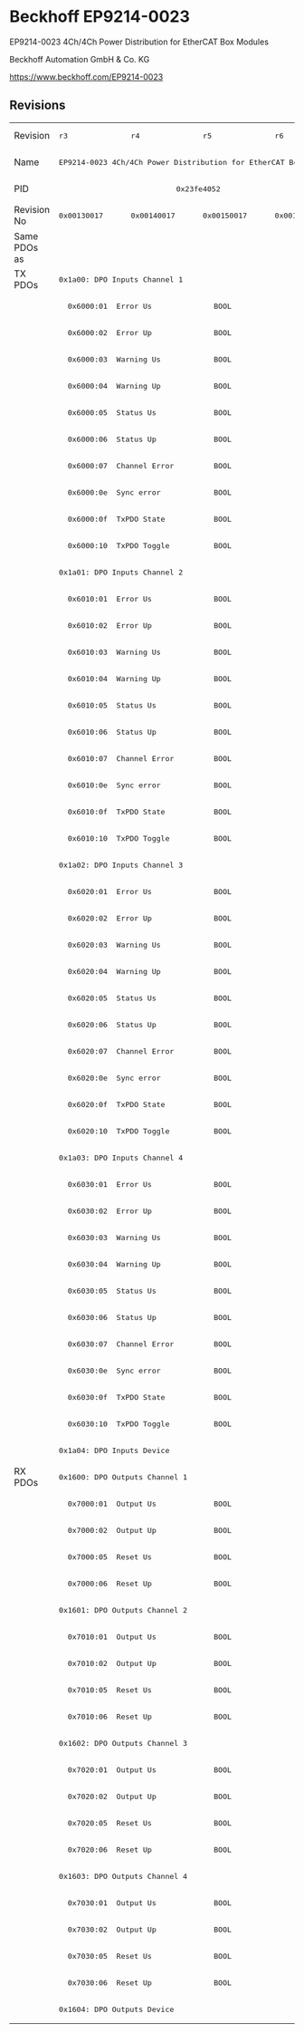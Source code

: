 # Beckhoff EP9214-0023

EP9214-0023 4Ch/4Ch Power Distribution for EtherCAT Box Modules

Beckhoff Automation GmbH & Co. KG

https://www.beckhoff.com/EP9214-0023

## Revisions
<table>
<tr >
<td>Revision</td>
<td><pre>r3</pre></td>
<td><pre>r4</pre></td>
<td><pre>r5</pre></td>
<td><pre>r6</pre></td>
</tr>
<tr >
<td>Name</td>
<td colspan=4 align="center"><pre>EP9214-0023 4Ch/4Ch Power Distribution for EtherCAT Box Modules</pre></td>
</tr>
<tr >
<td>PID</td>
<td colspan=4 align="center"><pre>0x23fe4052</pre></td>
</tr>
<tr >
<td>Revision No</td>
<td><pre>0x00130017</pre></td>
<td><pre>0x00140017</pre></td>
<td><pre>0x00150017</pre></td>
<td><pre>0x00160017</pre></td>
</tr>
<tr >
<td>Same PDOs as</td>
<td colspan=4 align="center"><pre></pre></td>
</tr>
<tr class="txpdo pdosection">
<td rowspan=45 valign=top>TX PDOs</td>
<td colspan=4 align="left"><pre>0x1a00: DPO Inputs Channel 1</pre></td>
<td></td>
</tr>
<tr class="txpdo">
<td colspan=4 align="left"><pre>  0x6000:01  Error Us              BOOL</pre></td>
</tr>
<tr class="txpdo">
<td colspan=4 align="left"><pre>  0x6000:02  Error Up              BOOL</pre></td>
</tr>
<tr class="txpdo">
<td colspan=4 align="left"><pre>  0x6000:03  Warning Us            BOOL</pre></td>
</tr>
<tr class="txpdo">
<td colspan=4 align="left"><pre>  0x6000:04  Warning Up            BOOL</pre></td>
</tr>
<tr class="txpdo">
<td colspan=4 align="left"><pre>  0x6000:05  Status Us             BOOL</pre></td>
</tr>
<tr class="txpdo">
<td colspan=4 align="left"><pre>  0x6000:06  Status Up             BOOL</pre></td>
</tr>
<tr class="txpdo">
<td colspan=4 align="left"><pre>  0x6000:07  Channel Error         BOOL</pre></td>
</tr>
<tr class="txpdo">
<td colspan=4 align="left"><pre>  0x6000:0e  Sync error            BOOL</pre></td>
</tr>
<tr class="txpdo">
<td colspan=4 align="left"><pre>  0x6000:0f  TxPDO State           BOOL</pre></td>
</tr>
<tr class="txpdo">
<td colspan=4 align="left"><pre>  0x6000:10  TxPDO Toggle          BOOL</pre></td>
</tr>
<tr class="txpdo pdosection">
<td colspan=4 align="left"><pre>0x1a01: DPO Inputs Channel 2</pre></td>
</tr>
<tr class="txpdo">
<td colspan=4 align="left"><pre>  0x6010:01  Error Us              BOOL</pre></td>
</tr>
<tr class="txpdo">
<td colspan=4 align="left"><pre>  0x6010:02  Error Up              BOOL</pre></td>
</tr>
<tr class="txpdo">
<td colspan=4 align="left"><pre>  0x6010:03  Warning Us            BOOL</pre></td>
</tr>
<tr class="txpdo">
<td colspan=4 align="left"><pre>  0x6010:04  Warning Up            BOOL</pre></td>
</tr>
<tr class="txpdo">
<td colspan=4 align="left"><pre>  0x6010:05  Status Us             BOOL</pre></td>
</tr>
<tr class="txpdo">
<td colspan=4 align="left"><pre>  0x6010:06  Status Up             BOOL</pre></td>
</tr>
<tr class="txpdo">
<td colspan=4 align="left"><pre>  0x6010:07  Channel Error         BOOL</pre></td>
</tr>
<tr class="txpdo">
<td colspan=4 align="left"><pre>  0x6010:0e  Sync error            BOOL</pre></td>
</tr>
<tr class="txpdo">
<td colspan=4 align="left"><pre>  0x6010:0f  TxPDO State           BOOL</pre></td>
</tr>
<tr class="txpdo">
<td colspan=4 align="left"><pre>  0x6010:10  TxPDO Toggle          BOOL</pre></td>
</tr>
<tr class="txpdo pdosection">
<td colspan=4 align="left"><pre>0x1a02: DPO Inputs Channel 3</pre></td>
</tr>
<tr class="txpdo">
<td colspan=4 align="left"><pre>  0x6020:01  Error Us              BOOL</pre></td>
</tr>
<tr class="txpdo">
<td colspan=4 align="left"><pre>  0x6020:02  Error Up              BOOL</pre></td>
</tr>
<tr class="txpdo">
<td colspan=4 align="left"><pre>  0x6020:03  Warning Us            BOOL</pre></td>
</tr>
<tr class="txpdo">
<td colspan=4 align="left"><pre>  0x6020:04  Warning Up            BOOL</pre></td>
</tr>
<tr class="txpdo">
<td colspan=4 align="left"><pre>  0x6020:05  Status Us             BOOL</pre></td>
</tr>
<tr class="txpdo">
<td colspan=4 align="left"><pre>  0x6020:06  Status Up             BOOL</pre></td>
</tr>
<tr class="txpdo">
<td colspan=4 align="left"><pre>  0x6020:07  Channel Error         BOOL</pre></td>
</tr>
<tr class="txpdo">
<td colspan=4 align="left"><pre>  0x6020:0e  Sync error            BOOL</pre></td>
</tr>
<tr class="txpdo">
<td colspan=4 align="left"><pre>  0x6020:0f  TxPDO State           BOOL</pre></td>
</tr>
<tr class="txpdo">
<td colspan=4 align="left"><pre>  0x6020:10  TxPDO Toggle          BOOL</pre></td>
</tr>
<tr class="txpdo pdosection">
<td colspan=4 align="left"><pre>0x1a03: DPO Inputs Channel 4</pre></td>
</tr>
<tr class="txpdo">
<td colspan=4 align="left"><pre>  0x6030:01  Error Us              BOOL</pre></td>
</tr>
<tr class="txpdo">
<td colspan=4 align="left"><pre>  0x6030:02  Error Up              BOOL</pre></td>
</tr>
<tr class="txpdo">
<td colspan=4 align="left"><pre>  0x6030:03  Warning Us            BOOL</pre></td>
</tr>
<tr class="txpdo">
<td colspan=4 align="left"><pre>  0x6030:04  Warning Up            BOOL</pre></td>
</tr>
<tr class="txpdo">
<td colspan=4 align="left"><pre>  0x6030:05  Status Us             BOOL</pre></td>
</tr>
<tr class="txpdo">
<td colspan=4 align="left"><pre>  0x6030:06  Status Up             BOOL</pre></td>
</tr>
<tr class="txpdo">
<td colspan=4 align="left"><pre>  0x6030:07  Channel Error         BOOL</pre></td>
</tr>
<tr class="txpdo">
<td colspan=4 align="left"><pre>  0x6030:0e  Sync error            BOOL</pre></td>
</tr>
<tr class="txpdo">
<td colspan=4 align="left"><pre>  0x6030:0f  TxPDO State           BOOL</pre></td>
</tr>
<tr class="txpdo">
<td colspan=4 align="left"><pre>  0x6030:10  TxPDO Toggle          BOOL</pre></td>
</tr>
<tr class="txpdo pdosection">
<td colspan=4 align="left"><pre>0x1a04: DPO Inputs Device</pre></td>
</tr>
<tr class="rxpdo pdosection">
<td rowspan=21 valign=top>RX PDOs</td>
<td colspan=4 align="left"><pre>0x1600: DPO Outputs Channel 1</pre></td>
<td></td>
</tr>
<tr class="rxpdo">
<td colspan=4 align="left"><pre>  0x7000:01  Output Us             BOOL</pre></td>
</tr>
<tr class="rxpdo">
<td colspan=4 align="left"><pre>  0x7000:02  Output Up             BOOL</pre></td>
</tr>
<tr class="rxpdo">
<td colspan=4 align="left"><pre>  0x7000:05  Reset Us              BOOL</pre></td>
</tr>
<tr class="rxpdo">
<td colspan=4 align="left"><pre>  0x7000:06  Reset Up              BOOL</pre></td>
</tr>
<tr class="rxpdo pdosection">
<td colspan=4 align="left"><pre>0x1601: DPO Outputs Channel 2</pre></td>
</tr>
<tr class="rxpdo">
<td colspan=4 align="left"><pre>  0x7010:01  Output Us             BOOL</pre></td>
</tr>
<tr class="rxpdo">
<td colspan=4 align="left"><pre>  0x7010:02  Output Up             BOOL</pre></td>
</tr>
<tr class="rxpdo">
<td colspan=4 align="left"><pre>  0x7010:05  Reset Us              BOOL</pre></td>
</tr>
<tr class="rxpdo">
<td colspan=4 align="left"><pre>  0x7010:06  Reset Up              BOOL</pre></td>
</tr>
<tr class="rxpdo pdosection">
<td colspan=4 align="left"><pre>0x1602: DPO Outputs Channel 3</pre></td>
</tr>
<tr class="rxpdo">
<td colspan=4 align="left"><pre>  0x7020:01  Output Us             BOOL</pre></td>
</tr>
<tr class="rxpdo">
<td colspan=4 align="left"><pre>  0x7020:02  Output Up             BOOL</pre></td>
</tr>
<tr class="rxpdo">
<td colspan=4 align="left"><pre>  0x7020:05  Reset Us              BOOL</pre></td>
</tr>
<tr class="rxpdo">
<td colspan=4 align="left"><pre>  0x7020:06  Reset Up              BOOL</pre></td>
</tr>
<tr class="rxpdo pdosection">
<td colspan=4 align="left"><pre>0x1603: DPO Outputs Channel 4</pre></td>
</tr>
<tr class="rxpdo">
<td colspan=4 align="left"><pre>  0x7030:01  Output Us             BOOL</pre></td>
</tr>
<tr class="rxpdo">
<td colspan=4 align="left"><pre>  0x7030:02  Output Up             BOOL</pre></td>
</tr>
<tr class="rxpdo">
<td colspan=4 align="left"><pre>  0x7030:05  Reset Us              BOOL</pre></td>
</tr>
<tr class="rxpdo">
<td colspan=4 align="left"><pre>  0x7030:06  Reset Up              BOOL</pre></td>
</tr>
<tr class="rxpdo pdosection">
<td colspan=4 align="left"><pre>0x1604: DPO Outputs Device</pre></td>
</tr>
</table>

